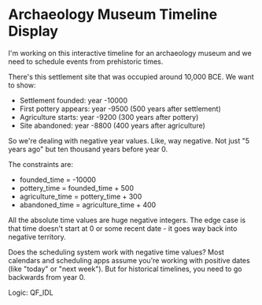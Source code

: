 # Archaeology Museum Timeline Display

I'm working on this interactive timeline for an archaeology museum and we need to schedule events from prehistoric times.

There's this settlement site that was occupied around 10,000 BCE. We want to show:
- Settlement founded: year -10000
- First pottery appears: year -9500 (500 years after settlement)
- Agriculture starts: year -9200 (300 years after pottery)
- Site abandoned: year -8800 (400 years after agriculture)

So we're dealing with negative year values. Like, way negative. Not just "5 years ago" but ten thousand years before year 0.

The constraints are:
- founded_time = -10000
- pottery_time = founded_time + 500
- agriculture_time = pottery_time + 300
- abandoned_time = agriculture_time + 400

All the absolute time values are huge negative integers. The edge case is that time doesn't start at 0 or some recent date - it goes way back into negative territory.

Does the scheduling system work with negative time values? Most calendars and scheduling apps assume you're working with positive dates (like "today" or "next week"). But for historical timelines, you need to go backwards from year 0.

Logic: QF_IDL
